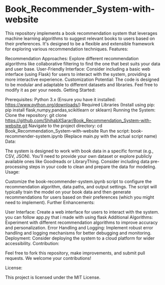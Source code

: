 # Book_Recommender_System-with-website
This repository implements a book recommendation system that leverages machine learning algorithms to suggest relevant books to users based on their preferences. It's designed to be a flexible and extensible framework for exploring various recommendation techniques.
Features:

Recommendation Approaches: Explore different recommendation algorithms like collaborative filtering to find the one that best suits your data and user base.
User-Friendly Interface: Consider including a basic web interface (using Flask) for users to interact with the system, providing a more interactive experience.
Customization Potential: The code is designed to be modular and adaptable to different datasets and libraries. Feel free to modify it as per your needs.
Getting Started:

Prerequisites:
Python 3.x (Ensure you have it installed: https://www.python.org/downloads/)
Required Libraries (Install using pip: pip install flask,numpy,pandas,scikitlearn or sklearn)
Running the System:
Clone the repository: git clone https://github.com/ShihabXSarar/Book_Recommendation_System-with-website.git
Navigate to the project directory: cd Book_Recommendation_System-with-website
Run the script: book-recommender-system.ipynb (Replace main.py with the actual script name)
Data:

The system is designed to work with book data in a specific format (e.g., CSV, JSON). You'll need to provide your own dataset or explore publicly available ones like Goodreads or LibraryThing.
Consider including data pre-processing steps in your code to clean and prepare the data for modeling.
Usage:

Customize the book-recommender-system.ipynb script to configure the recommendation algorithm, data paths, and output settings.
The script will typically train the model on your book data and then generate recommendations for users based on their preferences (which you might need to implement).
Further Enhancements:

User Interface: Create a web interface for users to interact with the system. you can follow app.py that i made with using flask
Additional Algorithms: Experiment with different recommendation algorithms to improve accuracy and personalization.
Error Handling and Logging: Implement robust error handling and logging mechanisms for better debugging and monitoring.
Deployment: Consider deploying the system to a cloud platform for wider accessibility.
Contribution:

Feel free to fork this repository, make improvements, and submit pull requests. We welcome your contributions!

License:

This project is licensed under the MIT License.
